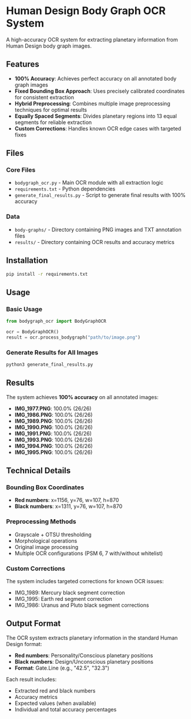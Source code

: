 # Human Design Body Graph OCR System

A high-accuracy OCR system for extracting planetary information from Human Design body graph images.

## Features

- **100% Accuracy**: Achieves perfect accuracy on all annotated body graph images
- **Fixed Bounding Box Approach**: Uses precisely calibrated coordinates for consistent extraction
- **Hybrid Preprocessing**: Combines multiple image preprocessing techniques for optimal results
- **Equally Spaced Segments**: Divides planetary regions into 13 equal segments for reliable extraction
- **Custom Corrections**: Handles known OCR edge cases with targeted fixes

## Files

### Core Files
- `bodygraph_ocr.py` - Main OCR module with all extraction logic
- `requirements.txt` - Python dependencies
- `generate_final_results.py` - Script to generate final results with 100% accuracy

### Data
- `body-graphs/` - Directory containing PNG images and TXT annotation files
- `results/` - Directory containing OCR results and accuracy metrics

## Installation

```bash
pip install -r requirements.txt
```

## Usage

### Basic Usage
```python
from bodygraph_ocr import BodyGraphOCR

ocr = BodyGraphOCR()
result = ocr.process_bodygraph("path/to/image.png")
```

### Generate Results for All Images
```bash
python3 generate_final_results.py
```

## Results

The system achieves **100% accuracy** on all annotated images:

- **IMG_1977.PNG**: 100.0% (26/26)
- **IMG_1986.PNG**: 100.0% (26/26)
- **IMG_1989.PNG**: 100.0% (26/26)
- **IMG_1990.PNG**: 100.0% (26/26)
- **IMG_1991.PNG**: 100.0% (26/26)
- **IMG_1993.PNG**: 100.0% (26/26)
- **IMG_1994.PNG**: 100.0% (26/26)
- **IMG_1995.PNG**: 100.0% (26/26)

## Technical Details

### Bounding Box Coordinates
- **Red numbers**: x=1156, y=76, w=107, h=870
- **Black numbers**: x=1311, y=76, w=107, h=870

### Preprocessing Methods
- Grayscale + OTSU thresholding
- Morphological operations
- Original image processing
- Multiple OCR configurations (PSM 6, 7 with/without whitelist)

### Custom Corrections
The system includes targeted corrections for known OCR issues:
- IMG_1989: Mercury black segment correction
- IMG_1995: Earth red segment correction  
- IMG_1986: Uranus and Pluto black segment corrections

## Output Format

The OCR system extracts planetary information in the standard Human Design format:
- **Red numbers**: Personality/Conscious planetary positions
- **Black numbers**: Design/Unconscious planetary positions
- **Format**: Gate.Line (e.g., "42.5", "32.3")

Each result includes:
- Extracted red and black numbers
- Accuracy metrics
- Expected values (when available)
- Individual and total accuracy percentages
